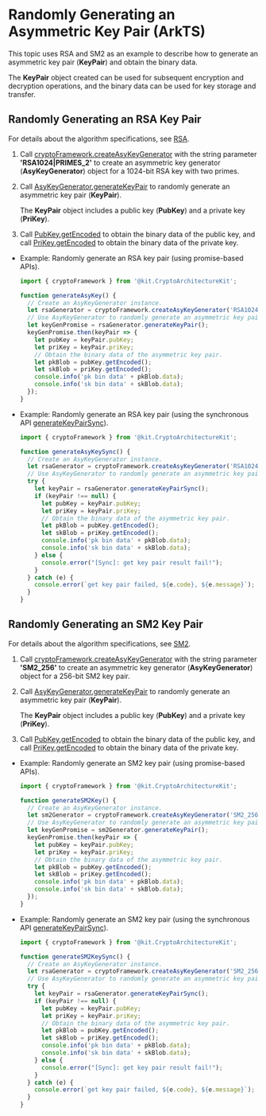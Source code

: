 # Randomly Generating an Asymmetric Key Pair (ArkTS)


This topic uses RSA and SM2 as an example to describe how to generate an asymmetric key pair (**KeyPair**) and obtain the binary data.


The **KeyPair** object created can be used for subsequent encryption and decryption operations, and the binary data can be used for key storage and transfer.


## Randomly Generating an RSA Key Pair

For details about the algorithm specifications, see [RSA](crypto-asym-key-generation-conversion-spec.md#rsa).

1. Call [cryptoFramework.createAsyKeyGenerator](../../reference/apis-crypto-architecture-kit/js-apis-cryptoFramework.md#cryptoframeworkcreateasykeygenerator) with the string parameter **'RSA1024|PRIMES_2'** to create an asymmetric key generator (**AsyKeyGenerator**) object for a 1024-bit RSA key with two primes.

2. Call [AsyKeyGenerator.generateKeyPair](../../reference/apis-crypto-architecture-kit/js-apis-cryptoFramework.md#generatekeypair-1) to randomly generate an asymmetric key pair (**KeyPair**).
   
   The **KeyPair** object includes a public key (**PubKey**) and a private key (**PriKey**).

3. Call [PubKey.getEncoded](../../reference/apis-crypto-architecture-kit/js-apis-cryptoFramework.md#getencoded) to obtain the binary data of the public key, and call [PriKey.getEncoded](../../reference/apis-crypto-architecture-kit/js-apis-cryptoFramework.md#getencoded) to obtain the binary data of the private key.

- Example: Randomly generate an RSA key pair (using promise-based APIs).
  ```ts
  import { cryptoFramework } from '@kit.CryptoArchitectureKit';

  function generateAsyKey() {
    // Create an AsyKeyGenerator instance.
    let rsaGenerator = cryptoFramework.createAsyKeyGenerator('RSA1024|PRIMES_2');
    // Use AsyKeyGenerator to randomly generate an asymmetric key pair.
    let keyGenPromise = rsaGenerator.generateKeyPair();
    keyGenPromise.then(keyPair => {
      let pubKey = keyPair.pubKey;
      let priKey = keyPair.priKey;
      // Obtain the binary data of the asymmetric key pair.
      let pkBlob = pubKey.getEncoded();
      let skBlob = priKey.getEncoded();
      console.info('pk bin data' + pkBlob.data);
      console.info('sk bin data' + skBlob.data);
    });
  }
  ```

- Example: Randomly generate an RSA key pair (using the synchronous API [generateKeyPairSync](../../reference/apis-crypto-architecture-kit/js-apis-cryptoFramework.md#generatekeypairsync12)).
  ```ts
  import { cryptoFramework } from '@kit.CryptoArchitectureKit';

  function generateAsyKeySync() {
    // Create an AsyKeyGenerator instance.
    let rsaGenerator = cryptoFramework.createAsyKeyGenerator('RSA1024|PRIMES_2');
    // Use AsyKeyGenerator to randomly generate an asymmetric key pair.
    try {
      let keyPair = rsaGenerator.generateKeyPairSync();
      if (keyPair !== null) {
        let pubKey = keyPair.pubKey;
        let priKey = keyPair.priKey;
        // Obtain the binary data of the asymmetric key pair.
        let pkBlob = pubKey.getEncoded();
        let skBlob = priKey.getEncoded();
        console.info('pk bin data' + pkBlob.data);
        console.info('sk bin data' + skBlob.data);
      } else {
        console.error("[Sync]: get key pair result fail!");
      }
    } catch (e) {
      console.error(`get key pair failed, ${e.code}, ${e.message}`);
    }
  }
  ```


## Randomly Generating an SM2 Key Pair

For details about the algorithm specifications, see [SM2](crypto-asym-key-generation-conversion-spec.md#sm2).

1. Call [cryptoFramework.createAsyKeyGenerator](../../reference/apis-crypto-architecture-kit/js-apis-cryptoFramework.md#cryptoframeworkcreateasykeygenerator) with the string parameter **'SM2_256'** to create an asymmetric key generator (**AsyKeyGenerator**) object for a 256-bit SM2 key pair.

2. Call [AsyKeyGenerator.generateKeyPair](../../reference/apis-crypto-architecture-kit/js-apis-cryptoFramework.md#generatekeypair-1) to randomly generate an asymmetric key pair (**KeyPair**).
   
   The **KeyPair** object includes a public key (**PubKey**) and a private key (**PriKey**).

3. Call [PubKey.getEncoded](../../reference/apis-crypto-architecture-kit/js-apis-cryptoFramework.md#getencoded) to obtain the binary data of the public key, and call [PriKey.getEncoded](../../reference/apis-crypto-architecture-kit/js-apis-cryptoFramework.md#getencoded) to obtain the binary data of the private key.

- Example: Randomly generate an SM2 key pair (using promise-based APIs).
  ```ts
  import { cryptoFramework } from '@kit.CryptoArchitectureKit';

  function generateSM2Key() {
    // Create an AsyKeyGenerator instance.
    let sm2Generator = cryptoFramework.createAsyKeyGenerator('SM2_256');
    // Use AsyKeyGenerator to randomly generate an asymmetric key pair.
    let keyGenPromise = sm2Generator.generateKeyPair();
    keyGenPromise.then(keyPair => {
      let pubKey = keyPair.pubKey;
      let priKey = keyPair.priKey;
      // Obtain the binary data of the asymmetric key pair.
      let pkBlob = pubKey.getEncoded();
      let skBlob = priKey.getEncoded();
      console.info('pk bin data' + pkBlob.data);
      console.info('sk bin data' + skBlob.data);
    });
  }
  ```

- Example: Randomly generate an SM2 key pair (using the synchronous API [generateKeyPairSync](../../reference/apis-crypto-architecture-kit/js-apis-cryptoFramework.md#generatekeypairsync12)).
  ```ts
  import { cryptoFramework } from '@kit.CryptoArchitectureKit';

  function generateSM2KeySync() {
    // Create an AsyKeyGenerator instance.
    let rsaGenerator = cryptoFramework.createAsyKeyGenerator('SM2_256');
    // Use AsyKeyGenerator to randomly generate an asymmetric key pair.
    try {
      let keyPair = rsaGenerator.generateKeyPairSync();
      if (keyPair !== null) {
        let pubKey = keyPair.pubKey;
        let priKey = keyPair.priKey;
        // Obtain the binary data of the asymmetric key pair.
        let pkBlob = pubKey.getEncoded();
        let skBlob = priKey.getEncoded();
        console.info('pk bin data' + pkBlob.data);
        console.info('sk bin data' + skBlob.data);
      } else {
        console.error("[Sync]: get key pair result fail!");
      }
    } catch (e) {
      console.error(`get key pair failed, ${e.code}, ${e.message}`);
    }
  }
  ```
